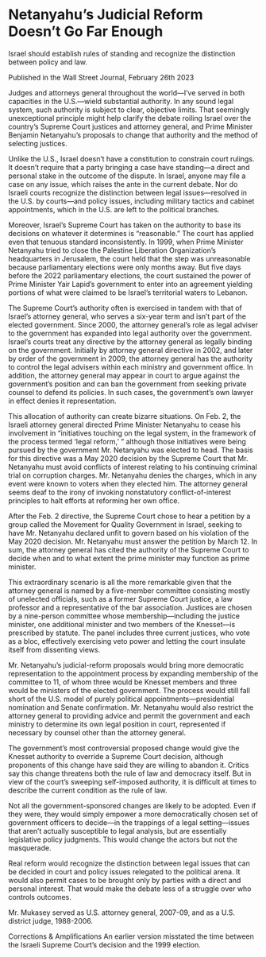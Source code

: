 # Netanyahu’s Judicial Reform Doesn’t Go Far Enough
Israel should establish rules of standing and recognize the distinction between policy and law.

Published in the Wall Street Journal, February 26th 2023

Judges and attorneys general throughout the world—I’ve served in both capacities in the U.S.—wield substantial authority. In any sound legal system, such authority is subject to clear, objective limits. That seemingly unexceptional principle might help clarify the debate roiling Israel over the country’s Supreme Court justices and attorney general, and Prime Minister Benjamin Netanyahu’s proposals to change that authority and the method of selecting justices.

Unlike the U.S., Israel doesn’t have a constitution to constrain court rulings. It doesn’t require that a party bringing a case have standing—a direct and personal stake in the outcome of the dispute. In Israel, anyone may file a case on any issue, which raises the ante in the current debate. Nor do Israeli courts recognize the distinction between legal issues—resolved in the U.S. by courts—and policy issues, including military tactics and cabinet appointments, which in the U.S. are left to the political branches.

Moreover, Israel’s Supreme Court has taken on the authority to base its decisions on whatever it determines is “reasonable.” The court has applied even that tenuous standard inconsistently. In 1999, when Prime Minister Netanyahu tried to close the Palestine Liberation Organization’s headquarters in Jerusalem, the court held that the step was unreasonable because parliamentary elections were only months away. But five days before the 2022 parliamentary elections, the court sustained the power of Prime Minister Yair Lapid’s government to enter into an agreement yielding portions of what were claimed to be Israel’s territorial waters to Lebanon.

The Supreme Court’s authority often is exercised in tandem with that of Israel’s attorney general, who serves a six-year term and isn’t part of the elected government. Since 2000, the attorney general’s role as legal adviser to the government has expanded into legal authority over the government. Israel’s courts treat any directive by the attorney general as legally binding on the government. Initially by attorney general directive in 2002, and later by order of the government in 2009, the attorney general has the authority to control the legal advisers within each ministry and government office. In addition, the attorney general may appear in court to argue against the government’s position and can ban the government from seeking private counsel to defend its policies. In such cases, the government’s own lawyer in effect denies it representation.

This allocation of authority can create bizarre situations. On Feb. 2, the Israeli attorney general directed Prime Minister Netanyahu to cease his involvement in “initiatives touching on the legal system, in the framework of the process termed ‘legal reform,’ ” although those initiatives were being pursued by the government Mr. Netanyahu was elected to head. The basis for this directive was a May 2020 decision by the Supreme Court that Mr. Netanyahu must avoid conflicts of interest relating to his continuing criminal trial on corruption charges. Mr. Netanyahu denies the charges, which in any event were known to voters when they elected him. The attorney general seems deaf to the irony of invoking nonstatutory conflict-of-interest principles to halt efforts at reforming her own office.

After the Feb. 2 directive, the Supreme Court chose to hear a petition by a group called the Movement for Quality Government in Israel, seeking to have Mr. Netanyahu declared unfit to govern based on his violation of the May 2020 decision. Mr. Netanyahu must answer the petition by March 12. In sum, the attorney general has cited the authority of the Supreme Court to decide when and to what extent the prime minister may function as prime minister.

This extraordinary scenario is all the more remarkable given that the attorney general is named by a five-member committee consisting mostly of unelected officials, such as a former Supreme Court justice, a law professor and a representative of the bar association. Justices are chosen by a nine-person committee whose membership—including the justice minister, one additional minister and two members of the Knesset—is prescribed by statute. The panel includes three current justices, who vote as a bloc, effectively exercising veto power and letting the court insulate itself from dissenting views.

Mr. Netanyahu’s judicial-reform proposals would bring more democratic representation to the appointment process by expanding membership of the committee to 11, of whom three would be Knesset members and three would be ministers of the elected government. The process would still fall short of the U.S. model of purely political appointments—presidential nomination and Senate confirmation. Mr. Netanyahu would also restrict the attorney general to providing advice and permit the government and each ministry to determine its own legal position in court, represented if necessary by counsel other than the attorney general.

The government’s most controversial proposed change would give the Knesset authority to override a Supreme Court decision, although proponents of this change have said they are willing to abandon it. Critics say this change threatens both the rule of law and democracy itself. But in view of the court’s sweeping self-imposed authority, it is difficult at times to describe the current condition as the rule of law.

Not all the government-sponsored changes are likely to be adopted. Even if they were, they would simply empower a more democratically chosen set of government officers to decide—in the trappings of a legal setting—issues that aren’t actually susceptible to legal analysis, but are essentially legislative policy judgments. This would change the actors but not the masquerade.

Real reform would recognize the distinction between legal issues that can be decided in court and policy issues relegated to the political arena. It would also permit cases to be brought only by parties with a direct and personal interest. That would make the debate less of a struggle over who controls outcomes.

Mr. Mukasey served as U.S. attorney general, 2007-09, and as a U.S. district judge, 1988-2006.

Corrections & Amplifications
An earlier version misstated the time between the Israeli Supreme Court’s decision and the 1999 election.
